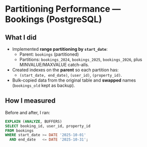 # Partitioning Performance — Bookings (PostgreSQL)

## What I did
- Implemented **range partitioning by `start_date`**:
  - Parent: `bookings` (partitioned)
  - Partitions: `bookings_2024`, `bookings_2025`, `bookings_2026`, plus MINVALUE/MAXVALUE catch-alls.
- Created indexes on the **parent** so each partition has:
  - `(start_date, end_date)`, `(user_id)`, `(property_id)`.
- Bulk-copied data from the original table and **swapped** names (`bookings_old` kept as backup).

## How I measured
Before and after, I ran:
```sql
EXPLAIN (ANALYZE, BUFFERS)
SELECT booking_id, user_id, property_id
FROM bookings
WHERE start_date >= DATE '2025-10-01'
  AND end_date   <= DATE '2025-10-31';

